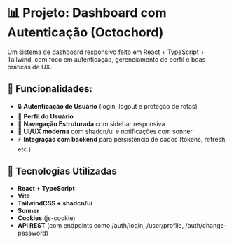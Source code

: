 # :bar_chart: Projeto: Dashboard com Autenticação (Octochord)

Um sistema de dashboard responsivo feito em React + TypeScript + Tailwind, com foco em autenticação, gerenciamento de perfil e boas práticas de UX.

## :rocket: Funcionalidades:

- :lock: **Autenticação de Usuário** (login, logout e proteção de rotas)
- :bust_in_silhouette: **Perfil do Usuário**
- :open_file_folder: **Navegação Estruturada** com sidebar responsiva
- :art: **UI/UX moderna** com shadcn/ui e notificações com sonner
- :zap: **Integração com backend** para persistência de dados (tokens, refresh, etc.)

## :wrench: Tecnologias Utilizadas

- **React + TypeScript**
- **Vite**
- **TailwindCSS + shadcn/ui**
- **Sonner**
- **Cookies** (js-cookie)
- **API REST** (com endpoints como /auth/login, /user/profile, /auth/change-password)

